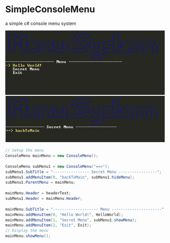 # SimpleConsoleMenu
a simple c# console menu system 

![alt tag](https://raw.githubusercontent.com/Bobandy/SimpleConsoleMenu/master/SC1.PNG)
![alt tag](https://raw.githubusercontent.com/Bobandy/SimpleConsoleMenu/master/SC2.PNG)

```c#
// Setup the menu
ConsoleMenu mainMenu = new ConsoleMenu();

ConsoleMenu subMenu1 = new ConsoleMenu("==>");
subMenu1.SubTitle = "---------------- Secret Menu -----------------";
subMenu1.addMenuItem(0, "backToMain", subMenu1.hideMenu);
subMenu1.ParentMenu = mainMenu;

mainMenu.Header = headerText;
subMenu1.Header = mainMenu.Header;

mainMenu.SubTitle = "-------------------- Menu ----------------------";
mainMenu.addMenuItem(0, "Hello World!", HelloWorld);
mainMenu.addMenuItem(1, "Secret Menu", subMenu1.showMenu);
mainMenu.addMenuItem(2, "Exit", Exit);
// Display the menu
mainMenu.showMenu();
```

